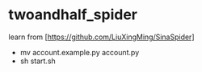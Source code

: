 # twoandhalf_spider

learn from [https://github.com/LiuXingMing/SinaSpider]

+ mv account.example.py account.py
+ sh start.sh